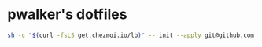 # pwalker's dotfiles

```sh
sh -c "$(curl -fsLS get.chezmoi.io/lb)" -- init --apply git@github.com:pwalker/dotfiles.git
```
